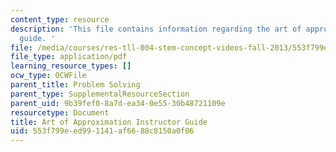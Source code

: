 ```yaml
---
content_type: resource
description: 'This file contains information regarding the art of approximation instructor
  guide. '
file: /media/courses/res-tll-004-stem-concept-videos-fall-2013/553f799eed991141af6688c8150a0f06_MITRES_TLL-004F13_ArtGuide.pdf
file_type: application/pdf
learning_resource_types: []
ocw_type: OCWFile
parent_title: Problem Solving
parent_type: SupplementalResourceSection
parent_uid: 9b39fef0-8a7d-ea34-0e55-30b48721109e
resourcetype: Document
title: Art of Approximation Instructor Guide
uid: 553f799e-ed99-1141-af66-88c8150a0f06
---
```

